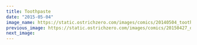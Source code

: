 ```yaml
---
title: Toothpaste
date: "2015-05-04"
image_name: https://static.ostrichzero.com/images/comics/20140504_toothpaste.png
previous_image: https://static.ostrichzero.com/images/comics/20150427_doublesink.png
next_image:
---
```

